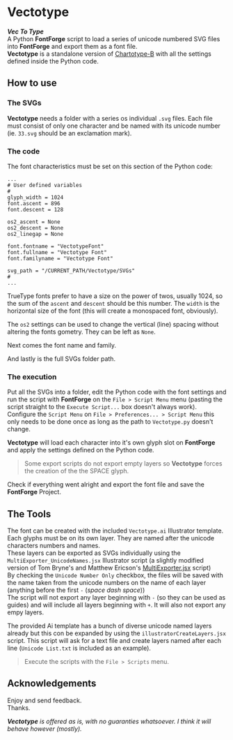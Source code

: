 # Vectotype

***Vec To Type***  
A Python **FontForge** script to load a series of unicode numbered SVG files into **FontForge** and export them as a font file.  
**Vectotype** is a standalone version of [Chartotype-B](https://github.com/farique1/Chartotype) with all the settings defined inside the Python code.  


## How to use  

### The SVGs  

**Vectotype** needs a folder with a series os individual `.svg` files. Each file must consist of only one character and be named with its unicode number (ie. `33.svg` should be an exclamation mark).  


### The code  

The font characteristics must be set on this section of the Python code:  
```
...
# User defined variables
#
glyph_width = 1024
font.ascent = 896
font.descent = 128

os2_ascent = None
os2_descent = None
os2_linegap = None

font.fontname = "VectotypeFont"
font.fullname = "Vectotype Font"
font.familyname = "Vectotype Font"

svg_path = "/CURRENT_PATH/Vectotype/SVGs"
#
...
```
TrueType fonts prefer to have a size on the power of twos, usually 1024, so the sum of the `ascent` and `descent` should be this number. The `width` is the horizontal size of the font (this will create a monospaced font, obviously).  

The `os2` settings can be used to change the vertical (line) spacing without altering the fonts gometry. They can be left as `None`.  

Next comes the font name and family.  

And lastly is the full SVGs folder path.   

### The execution  

Put all the SVGs into a folder, edit the Python code with the font settings and run the script with **FontForge** on the `File > Script Menu` menu (pasting the script straight to the `Execute Script...` box doesn't always work). Configure the `Script Menu` on `File > Preferences... > Script Menu` this only needs to be done once as long as the path to `Vectotype.py` doesn't change.  

**Vectotype** will load each character into it's own glyph slot on **FontForge** and apply the settings defined on the Python code.  

> Some export scripts do not export empty layers so **Vectotype** forces the creation of the the SPACE glyph.  

Check if everything went alright and export the font file and save the **FontForge** Project.  


## The Tools  

The font can be created with the included `Vectotype.ai` Illustrator template. Each glyphs must be on its own layer. They are named after the unicode characters numbers and names.  
These layers can be exported as SVGs individually using the `MultiExporter_UnicodeNames.jsx` Illustrator script (a slightly modified version of Tom Bryne's and Matthew Ericson's [MultiExporter.jsx](https://gist.github.com/TomByrne/7816376) script)  
By checking the `Unicode Number Only` checkbox, the files will be saved with the name taken from the unicode numbers on the name of each layer (anything before the first ` - ` (*space dash space*))  
The script will not export any layer beginning with `-` (so they can be used as guides) and will include all layers beginning with `+`.  It will also not export any empy layers.

The provided Ai template has a bunch of diverse unicode named layers already but this con be expanded by using the `illustratorCreateLayers.jsx` script. This script will ask for a text file and create layers named after each line (`Unicode List.txt` is included as an example).  

>Execute the scripts with the `File > Scripts` menu.  


## Acknowledgements  

Enjoy and send feedback.  
Thanks.  

***Vectotype** is offered as is, with no guaranties whatsoever. I think it will behave however (mostly).*  
